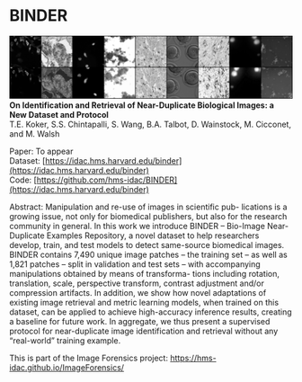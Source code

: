 # BINDER

![train](figures/train.png)
**On Identification and Retrieval of Near-Duplicate Biological Images: a New Dataset and Protocol**<br>
T.E. Koker, S.S. Chintapalli, S. Wang, B.A. Talbot, D. Wainstock, M. Cicconet, and M. Walsh

Paper: To appear<br>
Dataset: [https://idac.hms.harvard.edu/binder](https://idac.hms.harvard.edu/binder)<br>
Code: [https://github.com/hms-idac/BINDER](https://idac.hms.harvard.edu/binder)<br>

Abstract: Manipulation and re-use of images in scientific pub- lications is a growing issue, not only for biomedical publishers, but also for the research community in general. In this work we introduce BINDER – Bio-Image Near-Duplicate Examples Repository, a novel dataset to help researchers develop, train, and test models to detect same-source biomedical images. BINDER contains 7,490 unique image patches – the training set – as well as 1,821 patches – split in validation and test sets – with accompanying manipulations obtained by means of transforma- tions including rotation, translation, scale, perspective transform, contrast adjustment and/or compression artifacts. In addition, we show how novel adaptations of existing image retrieval and metric learning models, when trained on this dataset, can be applied to achieve high-accuracy inference results, creating a baseline for future work. In aggregate, we thus present a supervised protocol for near-duplicate image identification and retrieval without any “real-world” training example.

This is part of the Image Forensics project: https://hms-idac.github.io/ImageForensics/
